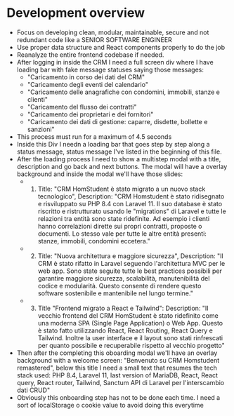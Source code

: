 # Development overview
- Focus on developing clean, modular, maintainable, secure and not redundant code like a SENIOR SOFTWARE ENGINEER
- Use proper data structure and React components properly to do the job
- Reanalyze the entire frontend codebase if needed.
- After logging in inside the CRM I need a full screen div where I have loading bar with fake message statuses saying those messages:
    - "Caricamento in corso dei dati del CRM"
    - "Caricamento degli eventi del calendario"
    - "Caricamento delle anagrafiche con condomini, immobili, stanze e clienti"
    - "Caricamento del flusso dei contratti"
    - "Caricamento dei proprietari e dei fornitori"
    - "Caricamento dei dati di gestione: caparre, disdette, bollette e sanzioni"
- This process must run for a maximum of 4.5 seconds
- Inside this Div I needn a loading bar that goes step by step along a status message, status message I've listed in the beginning of this file.
- After the loading process I need to show a multistep modal with a title, description and go back and next buttons. The modal will have a overlay background and inside the modal we'll have those slides:
    - 1) Title: "CRM HomStudent è stato migrato a un nuovo stack tecnologico", Description: "CRM Homstudent è stato ridisegnato e risviluppato su PHP 8.4 con Laravel 11. Il suo database è stato riscritto e ristrutturato usando le "migrations" di Laravel e tutte le relazioni tra entità sono state ridefinite. Ad esempio i clienti hanno correlazioni dirette sui propri contratti, proposte o documenti. Lo stesso vale per tutte le altre entità presenti: stanze, immobili, condomini eccetera."
    - 2) Title: "Nuova architettura e maggiore sicurezza", Description: "Il CRM è stato rifatto in Laravel seguendo l'architettura MVC per le web app. Sono state seguite tutte le best practices possibili per garantire maggiore sicurezza, scalabilità, manutenibilità del codice e modularità. Questo consente di rendere questo software sostenibile e mantenibile nel lungo termine."
    - 3) Title "Frontend migrato a React e Tailwind": Description: "Il vecchio frontend del CRM HomStudent è stato ridefinito come una moderna SPA (Single Page Application) o Web App. Questo è stato fatto utilizzando React, React Routing, React Query e Tailwind. Inoltre la user interface e il layout sono stati rinfrescati per quanto possibile e recuperabile rispetto al vecchio progetto"
- Then after the completing this oboarding modal we'll have an overlay background with a welcome screen: "Benvenuto su CRM Homstudent remastered", below this title I need a small text that resumes the tech stack used: PHP 8.4, Laravel 11, last version of MariaDB, React, React query, React router, Tailwind, Sanctum API di Laravel per l'interscambio dati CRUD"
- Obviously this onboarding step has not to be done each time. I need a sort of localStorage o cookie value to avoid doing this everytime